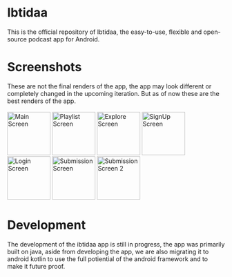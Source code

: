 # Ibtidaa
This is the official repository of Ibtidaa, the easy-to-use, flexible and open-source podcast app for Android.

# Screenshots
These are not the final renders of the app, the app may look different or completely changed in the upcoming iteration. But as of now these are the best renders of the app.
<br>
<br>
<img src="https://user-images.githubusercontent.com/25297971/122634895-8a919780-d0fe-11eb-9e83-92a26a74cb7b.png" alt="Main Screen" width="100">
<img src="https://user-images.githubusercontent.com/25297971/122634907-8feee200-d0fe-11eb-9ba3-781d940cc952.png" alt="Playlist Screen" width="100">
<img src="https://user-images.githubusercontent.com/25297971/122634899-8cf3f180-d0fe-11eb-928e-a54ef4e79879.png" alt="Explore Screen" width="100">
<img src="https://user-images.githubusercontent.com/25297971/122634901-8e251e80-d0fe-11eb-9ee8-ba6deaa72fdc.png" alt="SignUp Screen" width="100">
<img src="https://user-images.githubusercontent.com/25297971/122634902-8ebdb500-d0fe-11eb-923e-75faa78fdbea.png" alt="Login Screen" width="100">
<img src="https://user-images.githubusercontent.com/25297971/122634904-8ebdb500-d0fe-11eb-87b5-fd5bb66d79e8.png" alt="Submission Screen" width="100">
<img src="https://user-images.githubusercontent.com/25297971/122634906-8f564b80-d0fe-11eb-819c-9636d850b28a.png" alt="Submission Screen 2" width="100">

# Development 
The development of the ibtidaa app is still in progress, the app was primarily built on java, aside from developing the app, we are also migrating it to android kotlin to use the full potiential of the android framework and to make it future proof.

